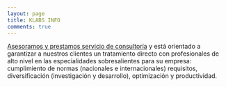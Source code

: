 ```yaml
---
layout: page
title: KLABS INFO
comments: true
---
```



<a href="#">Asesoramos y prestamos servicio de consultoría</a> y está orientado a garantizar a nuestros clientes un tratamiento directo con profesionales de alto nivel en las especialidades sobresalientes para su empresa: cumplimiento de normas (nacionales e internacionales) requisitos,  diversificación (investigación y desarrollo), optimización y productividad. 
